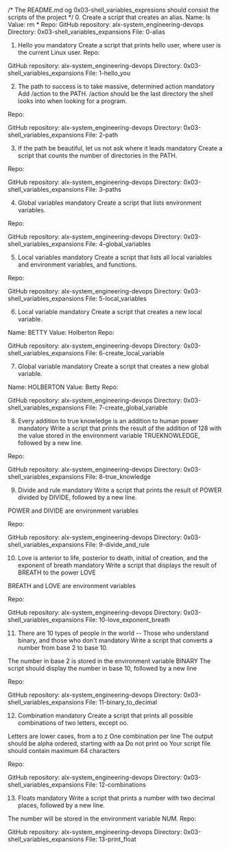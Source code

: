 /* The README.md og 0x03-shell_variables_expresions should consist the scripts of the project */
0. <o>
Create a script that creates an alias.
Name: ls
Value: rm *
Repo:
GitHub repository: alx-system_engineering-devops
Directory: 0x03-shell_variables_expansions
File: 0-alias
1. Hello you
mandatory
Create a script that prints hello user, where user is the current Linux user.
Repo:

GitHub repository: alx-system_engineering-devops
Directory: 0x03-shell_variables_expansions
File: 1-hello_you
  
2. The path to success is to take massive, determined action
mandatory
Add /action to the PATH. /action should be the last directory the shell looks into when looking for a program.

Repo:

GitHub repository: alx-system_engineering-devops
Directory: 0x03-shell_variables_expansions
File: 2-path
  
3. If the path be beautiful, let us not ask where it leads
mandatory
Create a script that counts the number of directories in the PATH.

Repo:

GitHub repository: alx-system_engineering-devops
Directory: 0x03-shell_variables_expansions
File: 3-paths
  
4. Global variables
mandatory
Create a script that lists environment variables.


Repo:

GitHub repository: alx-system_engineering-devops
Directory: 0x03-shell_variables_expansions
File: 4-global_variables
  
5. Local variables
mandatory
Create a script that lists all local variables and environment variables, and functions.


Repo:

GitHub repository: alx-system_engineering-devops
Directory: 0x03-shell_variables_expansions
File: 5-local_variables
  
6. Local variable
mandatory
Create a script that creates a new local variable.

Name: BETTY
Value: Holberton
Repo:

GitHub repository: alx-system_engineering-devops
Directory: 0x03-shell_variables_expansions
File: 6-create_local_variable
  
7. Global variable
mandatory
Create a script that creates a new global variable.

Name: HOLBERTON
Value: Betty
Repo:

GitHub repository: alx-system_engineering-devops
Directory: 0x03-shell_variables_expansions
File: 7-create_global_variable
  
8. Every addition to true knowledge is an addition to human power
mandatory
Write a script that prints the result of the addition of 128 with the value stored in the environment variable TRUEKNOWLEDGE, followed by a new line.


Repo:

GitHub repository: alx-system_engineering-devops
Directory: 0x03-shell_variables_expansions
File: 8-true_knowledge
  
9. Divide and rule
mandatory
Write a script that prints the result of POWER divided by DIVIDE, followed by a new line.

POWER and DIVIDE are environment variables

Repo:

GitHub repository: alx-system_engineering-devops
Directory: 0x03-shell_variables_expansions
File: 9-divide_and_rule
  
10. Love is anterior to life, posterior to death, initial of creation, and the exponent of breath
mandatory
Write a script that displays the result of BREATH to the power LOVE

BREATH and LOVE are environment variables

Repo:

GitHub repository: alx-system_engineering-devops
Directory: 0x03-shell_variables_expansions
File: 10-love_exponent_breath
  
11. There are 10 types of people in the world -- Those who understand binary, and those who don't
mandatory
Write a script that converts a number from base 2 to base 10.

The number in base 2 is stored in the environment variable BINARY
The script should display the number in base 10, followed by a new line

Repo:

GitHub repository: alx-system_engineering-devops
Directory: 0x03-shell_variables_expansions
File: 11-binary_to_decimal
  
12. Combination
mandatory
Create a script that prints all possible combinations of two letters, except oo.

Letters are lower cases, from a to z
One combination per line
The output should be alpha ordered, starting with aa
Do not print oo
Your script file should contain maximum 64 characters

Repo:

GitHub repository: alx-system_engineering-devops
Directory: 0x03-shell_variables_expansions
File: 12-combinations
  
13. Floats
mandatory
Write a script that prints a number with two decimal places, followed by a new line.

The number will be stored in the environment variable NUM.
Repo:

GitHub repository: alx-system_engineering-devops
Directory: 0x03-shell_variables_expansions
File: 13-print_float
